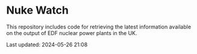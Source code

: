 # Nuke Watch

This repository includes code for retrieving the latest information available on the output of EDF nuclear power plants in the UK.

Last updated: 2024-05-26 21:08